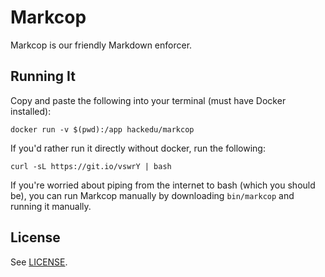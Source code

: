 # Markcop

Markcop is our friendly Markdown enforcer.

## Running It

Copy and paste the following into your terminal (must have Docker installed):

    docker run -v $(pwd):/app hackedu/markcop

If you'd rather run it directly without docker, run the following:

    curl -sL https://git.io/vswrY | bash

If you're worried about piping from the internet to bash (which you should be),
you can run Markcop manually by downloading `bin/markcop` and running it
manually.

## License

See [LICENSE](LICENSE).
